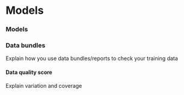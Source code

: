 # Models

### Models

### Data bundles

Explain how you use data bundles/reports to check your training data

#### Data quality score

Explain variation and coverage

